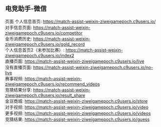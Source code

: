 ## 电竞助手-微信

页面
   个人信息首页: https://match-assist-weixin-ziweigamepoch.c9users.io/                     
   对手信息页面: https://match-assist-weixin-ziweigamepoch.c9users.io/competitor           
   金币消费历史: https://match-assist-weixin-ziweigamepoch.c9users.io/gold_record      
   个人信息首页2（未参加比赛）: https://match-assist-weixin-ziweigamepoch.c9users.io/index2               
   直播页面: https://match-assist-weixin-ziweigamepoch.c9users.io/live                 
   没有直播页面: https://match-assist-weixin-ziweigamepoch.c9users.io/no-live              
   赛事视频: https://match-assist-weixin-ziweigamepoch.c9users.io/recommend_videos           
   竞猜结果分享: https://match-assist-weixin-ziweigamepoch.c9users.io/result_share         
   金豆商城: https://match-assist-weixin-ziweigamepoch.c9users.io/store                
   对手视频: https://match-assist-weixin-ziweigamepoch.c9users.io/video  
   更多视频: https://match-assist-weixin-ziweigamepoch.c9users.io/videos  
   竞猜结果: https://match-assist-weixin-ziweigamepoch.c9users.io/guess